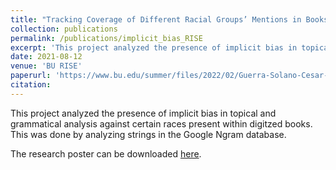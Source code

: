 ```yaml
---
title: "Tracking Coverage of Different Racial Groups’ Mentions in Books Over Time"
collection: publications
permalink: /publications/implicit_bias_RISE
excerpt: 'This project analyzed the presence of implicit bias in topical and grammatical analysis against certain races present within digitzed books. This was done by analyzing strings in the Google Ngram database.'
date: 2021-08-12
venue: 'BU RISE'
paperurl: 'https://www.bu.edu/summer/files/2022/02/Guerra-Solano-Cesar-RISE-Poster-2021.pdf'
citation: 
---
```

This project analyzed the presence of implicit bias in topical and grammatical analysis against certain races present within digitzed books. This was done by analyzing strings in the Google Ngram database.

The research poster can be downloaded [here](https://www.bu.edu/summer/files/2022/02/Guerra-Solano-Cesar-RISE-Poster-2021.pdf).
